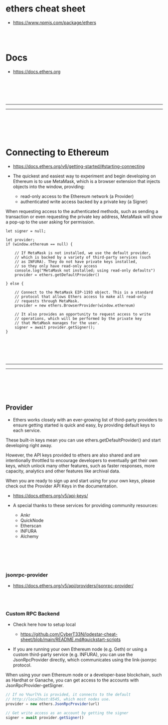 # ethers cheat sheet
- https://www.npmjs.com/package/ethers

<br><br>

# Docs
- https://docs.ethers.org



<br><br>
<br><br>
_____________________________________________
_____________________________________________
<br><br>
<br><br>

# Connecting to Ethereum
- https://docs.ethers.org/v6/getting-started/#starting-connecting
- The quickest and easiest way to experiment and begin developing on Ethereum is to use MetaMask, which is a browser extension that injects objects into the window, providing:

  - read-only access to the Ethereum network (a Provider)
  - authenticated write access backed by a private key (a Signer) 

When requesting access to the authenticated methods, such as sending a transaction or even requesting the private key address, MetaMask will show a pop-up to the user asking for permission.
```
let signer = null;

let provider;
if (window.ethereum == null) {

    // If MetaMask is not installed, we use the default provider,
    // which is backed by a variety of third-party services (such
    // as INFURA). They do not have private keys installed,
    // so they only have read-only access
    console.log("MetaMask not installed; using read-only defaults")
    provider = ethers.getDefaultProvider()

} else {

    // Connect to the MetaMask EIP-1193 object. This is a standard
    // protocol that allows Ethers access to make all read-only
    // requests through MetaMask.
    provider = new ethers.BrowserProvider(window.ethereum)

    // It also provides an opportunity to request access to write
    // operations, which will be performed by the private key
    // that MetaMask manages for the user.
    signer = await provider.getSigner();
}
```












<br><br>
<br><br>
___________________________________________
___________________________________________
<br><br>
<br><br>

## Provider
- Ethers works closely with an ever-growing list of third-party providers to ensure getting started is quick and easy, by providing default keys to each service.

These built-in keys mean you can use ethers.getDefaultProvider() and start developing right away.

However, the API keys provided to ethers are also shared and are intentionally throttled to encourage developers to eventually get their own keys, which unlock many other features, such as faster responses, more capacity, analytics and other features like archival data.

When you are ready to sign up and start using for your own keys, please check out the Provider API Keys in the documentation.
- https://docs.ethers.org/v5/api-keys/

- A special thanks to these services for providing community resources:
  - Ankr
  - QuickNode
  - Etherscan
  - INFURA
  - Alchemy


<br><br>
<br><br>

### jsonrpc-provider
- https://docs.ethers.org/v5/api/providers/jsonrpc-provider/

<br><br>

### Custom RPC Backend
- Check here how to setup local
  - https://github.com/CyberT33N/lodestar-cheat-sheet/blob/main/README.md#quickstart-scripts

- If you are running your own Ethereum node (e.g. Geth) or using a custom third-party service (e.g. INFURA), you can use the JsonRpcProvider directly, which communicates using the link-jsonrpc protocol.

When using your own Ethereum node or a developer-base blockchain, such as Hardhat or Ganache, you can get access to the accounts with JsonRpcProvider-getSigner.
```javascript
// If no %%url%% is provided, it connects to the default
// http://localhost:8545, which most nodes use.
provider = new ethers.JsonRpcProvider(url)

// Get write access as an account by getting the signer
signer = await provider.getSigner()
```

